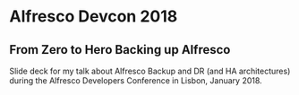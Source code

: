 # Alfresco Devcon 2018

## From Zero to Hero Backing up Alfresco
Slide deck for my talk about Alfresco Backup and DR (and HA architectures) during the Alfresco Developers Conference in Lisbon, January 2018.

